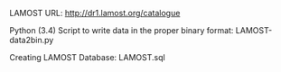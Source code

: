 LAMOST URL:
http://dr1.lamost.org/catalogue

Python (3.4) Script to write data in the proper binary format:
LAMOST-data2bin.py

Creating LAMOST Database:
LAMOST.sql